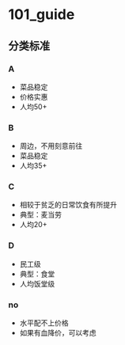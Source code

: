 # 101_guide

## 分类标准

### A

* 菜品稳定
* 价格实惠
* 人均50+

### B

* 周边，不用刻意前往
* 菜品稳定
* 人均35+

### C

* 相较于贫乏的日常饮食有所提升
* 典型：麦当劳
* 人均20+

### D

* 民工级
* 典型：食堂
* 人均饭堂级

### no

* 水平配不上价格
* 如果有血降价，可以考虑